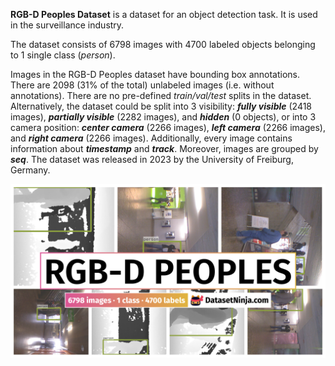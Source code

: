 **RGB-D Peoples Dataset** is a dataset for an object detection task. It is used in the surveillance industry. 

The dataset consists of 6798 images with 4700 labeled objects belonging to 1 single class (*person*).

Images in the RGB-D Peoples dataset have bounding box annotations. There are 2098 (31% of the total) unlabeled images (i.e. without annotations). There are no pre-defined <i>train/val/test</i> splits in the dataset. Alternatively, the dataset could be split into 3 visibility: ***fully visible*** (2418 images), ***partially visible*** (2282 images), and ***hidden*** (0 objects), or into 3 camera position: ***center camera*** (2266 images), ***left camera*** (2266 images), and ***right camera*** (2266 images). Additionally, every image contains information about ***timestamp*** and ***track***. Moreover, images are grouped by ***seq***. The dataset was released in 2023 by the University of Freiburg, Germany.

<img src="https://github.com/dataset-ninja/rgbd-people/raw/main/visualizations/poster.png">
